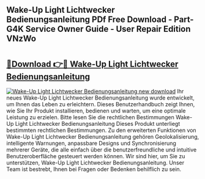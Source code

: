 ## Wake-Up Light Lichtwecker Bedienungsanleitung PDf Free Download - Part-G4K Service Owner Guide - User Repair Edition VNzWo

# <h2><a href="http://df3hm4k.blite.top/?on=Wake-Up+Light+Lichtwecker+Bedienungsanleitung">🔗Download 👉🔴 Wake-Up Light Lichtwecker Bedienungsanleitung</a></h2>

[![Wake-Up Light Lichtwecker Bedienungsanleitung new download](https://i.imgur.com/lujVjoI.png)](http://df3hm4k.blite.top/?on=Wake-Up+Light+Lichtwecker+Bedienungsanleitung)
Ihr neues Wake-Up Light Lichtwecker Bedienungsanleitung wurde entwickelt, um Ihnen das Leben zu erleichtern. Dieses Benutzerhandbuch zeigt Ihnen, wie Sie Ihr Produkt installieren, bedienen und warten, um eine optimale Leistung zu erzielen. Bitte lesen Sie die rechtlichen Bestimmungen Wake-Up Light Lichtwecker Bedienungsanleitung Dieses Produkt unterliegt bestimmten rechtlichen Bestimmungen. Zu den erweiterten Funktionen von Wake-Up Light Lichtwecker Bedienungsanleitung gehören Geolokalisierung, intelligente Warnungen, anpassbare Designs und Synchronisierung mehrerer Geräte, die alle einfach über die benutzerfreundliche und intuitive Benutzeroberfläche gesteuert werden können. Wir sind hier, um Sie zu unterstützen, Wake-Up Light Lichtwecker Bedienungsanleitung. Unser Team ist bestrebt, Ihnen bei Fragen oder Bedenken behilflich zu sein.
